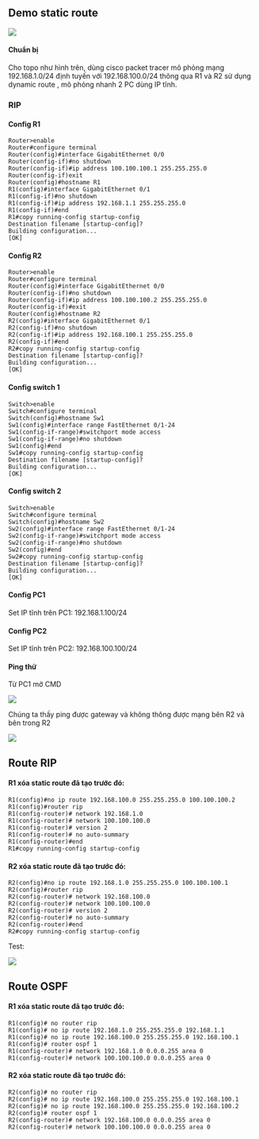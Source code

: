 ## Demo static route

  <img src="Basicnetworkimages/16.png">

#### Chuẩn bị
  Cho topo như hình trên, dùng cisco packet tracer mô phỏng mạng 192.168.1.0/24 định tuyến với 192.168.100.0/24 thông qua R1 và R2 sử dụng dynamic route , mô phỏng nhanh 2 PC dùng IP tĩnh.
### RIP
#### Config R1   
    Router>enable
    Router#configure terminal
    Router(config)#interface GigabitEthernet 0/0
    Router(config-if)#no shutdown
    Router(config-if)#ip address 100.100.100.1 255.255.255.0
    Router(config-if)exit
    Router(config)#hostname R1
    R1(config)#interface GigabitEthernet 0/1
    R1(config-if)#no shutdown
    R1(config-if)#ip address 192.168.1.1 255.255.255.0
    R1(config-if)#end
    R1#copy running-config startup-config
    Destination filename [startup-config]?
    Building configuration...
    [OK]


#### Config R2
    Router>enable
    Router#configure terminal
    Router(config)#interface GigabitEthernet 0/0
    Router(config-if)#no shutdown
    Router(config-if)#ip address 100.100.100.2 255.255.255.0
    Router(config-if)#exit
    Router(config)#hostname R2
    R2(config)#interface GigabitEthernet 0/1
    R2(config-if)#no shutdown 
    R2(config-if)#ip address 192.168.100.1 255.255.255.0
    R2(config-if)#end
    R2#copy running-config startup-config 
    Destination filename [startup-config]? 
    Building configuration...
    [OK]

#### Config switch 1
    Switch>enable 
    Switch#configure terminal 
    Switch(config)#hostname Sw1
    Sw1(config)#interface range FastEthernet 0/1-24 
    Sw1(config-if-range)#switchport mode access
    Sw1(config-if-range)#no shutdown
    Sw1(config)#end
    Sw1#copy running-config startup-config 
    Destination filename [startup-config]? 
    Building configuration...
    [OK]

#### Config switch 2

    Switch>enable 
    Switch#configure terminal 
    Switch(config)#hostname Sw2
    Sw2(config)#interface range FastEthernet 0/1-24 
    Sw2(config-if-range)#switchport mode access
    Sw2(config-if-range)#no shutdown
    Sw2(config)#end
    Sw2#copy running-config startup-config 
    Destination filename [startup-config]? 
    Building configuration...
    [OK]

#### Config PC1
  Set IP tĩnh trên PC1: 192.168.1.100/24
#### Config PC2
  Set IP tĩnh trên PC2: 192.168.100.100/24

#### Ping thử
  Từ PC1 mở CMD

  <img src="Basicnetworkimages/12.png">

  Chúng ta thấy ping được gateway và không thông được mạng bên R2 và bên trong R2

  <img src="Basicnetworkimages/13.png">

## Route RIP
#### R1 xóa static route đã tạo trước đó:

    R1(config)#no ip route 192.168.100.0 255.255.255.0 100.100.100.2
    R1(config)#router rip
    R1(config-router)# network 192.168.1.0
    R1(config-router)# network 100.100.100.0
    R1(config-router)# version 2
    R1(config-router)# no auto-summary
    R1(config-router)#end
    R1#copy running-config startup-config

#### R2 xóa static route đã tạo trước đó:
    R2(config)#no ip route 192.168.1.0 255.255.255.0 100.100.100.1
    R2(config)#router rip
    R2(config-router)# network 192.168.100.0
    R2(config-router)# network 100.100.100.0
    R2(config-router)# version 2
    R2(config-router)# no auto-summary
    R2(config-router)#end
    R2#copy running-config startup-config

  Test:

  <img src="Basicnetworkimages/17.png">

## Route OSPF

#### R1 xóa static route đã tạo trước đó:
    R1(config)# no router rip
    R1(config)# no ip route 192.168.1.0 255.255.255.0 192.168.1.1
    R1(config)# no ip route 192.168.100.0 255.255.255.0 192.168.100.1
    R1(config)# router ospf 1
    R1(config-router)# network 192.168.1.0 0.0.0.255 area 0
    R1(config-router)# network 100.100.100.0 0.0.0.255 area 0

#### R2 xóa static route đã tạo trước đó:

    R2(config)# no router rip
    R2(config)# no ip route 192.168.100.0 255.255.255.0 192.168.100.1
    R2(config)# no ip route 192.168.100.0 255.255.255.0 192.168.100.2
    R2(config)# router ospf 1
    R2(config-router)# network 192.168.100.0 0.0.0.255 area 0
    R2(config-router)# network 100.100.100.0 0.0.0.255 area 0

 
